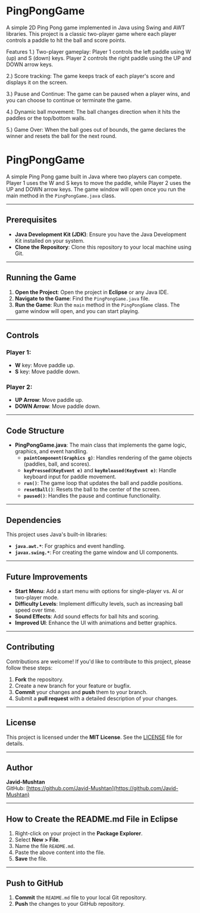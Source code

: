 # PingPongGame
A simple 2D Ping Pong game implemented in Java using Swing and AWT libraries. This project is a classic two-player game where each player controls a paddle to hit the ball and score points.

Features
1.) Two-player gameplay: Player 1 controls the left paddle using W (up) and S (down) keys. Player 2 controls the right paddle using the UP and DOWN arrow keys.

2.) Score tracking: The game keeps track of each player's score and displays it on the screen.

3.) Pause and Continue: The game can be paused when a player wins, and you can choose to continue or terminate the game.

4.) Dynamic ball movement: The ball changes direction when it hits the paddles or the top/bottom walls.

5.) Game Over: When the ball goes out of bounds, the game declares the winner and resets the ball for the next round.

# PingPongGame

A simple Ping Pong game built in Java where two players can compete. Player 1 uses the W and S keys to move the paddle, while Player 2 uses the UP and DOWN arrow keys. The game window will open once you run the main method in the `PingPongGame.java` class.

---

## Prerequisites

- **Java Development Kit (JDK)**: Ensure you have the Java Development Kit installed on your system.
- **Clone the Repository**: Clone this repository to your local machine using Git.

---

## Running the Game

1. **Open the Project**: Open the project in **Eclipse** or any Java IDE.
2. **Navigate to the Game**: Find the `PingPongGame.java` file.
3. **Run the Game**: Run the `main` method in the `PingPongGame` class. The game window will open, and you can start playing.

---

## Controls

### Player 1:
- **W** key: Move paddle up.
- **S** key: Move paddle down.

### Player 2:
- **UP Arrow**: Move paddle up.
- **DOWN Arrow**: Move paddle down.

---

## Code Structure

- **PingPongGame.java**: The main class that implements the game logic, graphics, and event handling.
  - **`paintComponent(Graphics g)`**: Handles rendering of the game objects (paddles, ball, and scores).
  - **`keyPressed(KeyEvent e)`** and **`keyReleased(KeyEvent e)`**: Handle keyboard input for paddle movement.
  - **`run()`**: The game loop that updates the ball and paddle positions.
  - **`resetBall()`**: Resets the ball to the center of the screen.
  - **`paused()`**: Handles the pause and continue functionality.

---

## Dependencies

This project uses Java's built-in libraries:

- **`java.awt.*`**: For graphics and event handling.
- **`javax.swing.*`**: For creating the game window and UI components.

---

## Future Improvements

- **Start Menu**: Add a start menu with options for single-player vs. AI or two-player mode.
- **Difficulty Levels**: Implement difficulty levels, such as increasing ball speed over time.
- **Sound Effects**: Add sound effects for ball hits and scoring.
- **Improved UI**: Enhance the UI with animations and better graphics.

---

## Contributing

Contributions are welcome! If you'd like to contribute to this project, please follow these steps:

1. **Fork** the repository.
2. Create a new branch for your feature or bugfix.
3. **Commit** your changes and **push** them to your branch.
4. Submit a **pull request** with a detailed description of your changes.

---

## License

This project is licensed under the **MIT License**. See the [LICENSE](LICENSE) file for details.

---

## Author

**Javid-Mushtan**  
GitHub: [https://github.com/Javid-Mushtan](https://github.com/Javid-Mushtan)

---

## How to Create the README.md File in Eclipse

1. Right-click on your project in the **Package Explorer**.
2. Select **New > File**.
3. Name the file `README.md`.
4. Paste the above content into the file.
5. **Save** the file.

---

## Push to GitHub

1. **Commit** the `README.md` file to your local Git repository.
2. **Push** the changes to your GitHub repository.
